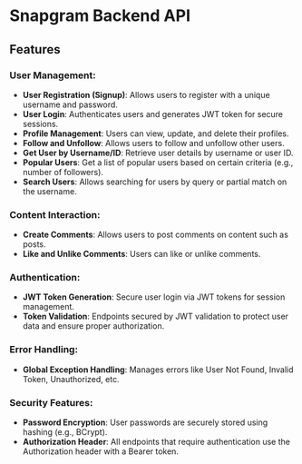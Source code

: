 # Snapgram Backend API

## Features

### User Management:
- **User Registration (Signup)**: Allows users to register with a unique username and password.
- **User Login**: Authenticates users and generates JWT token for secure sessions.
- **Profile Management**: Users can view, update, and delete their profiles.
- **Follow and Unfollow**: Allows users to follow and unfollow other users.
- **Get User by Username/ID**: Retrieve user details by username or user ID.
- **Popular Users**: Get a list of popular users based on certain criteria (e.g., number of followers).
- **Search Users**: Allows searching for users by query or partial match on the username.

### Content Interaction:
- **Create Comments**: Allows users to post comments on content such as posts.
- **Like and Unlike Comments**: Users can like or unlike comments.

### Authentication:
- **JWT Token Generation**: Secure user login via JWT tokens for session management.
- **Token Validation**: Endpoints secured by JWT validation to protect user data and ensure proper authorization.

### Error Handling:
- **Global Exception Handling**: Manages errors like User Not Found, Invalid Token, Unauthorized, etc.

### Security Features:
- **Password Encryption**: User passwords are securely stored using hashing (e.g., BCrypt).
- **Authorization Header**: All endpoints that require authentication use the Authorization header with a Bearer token.
